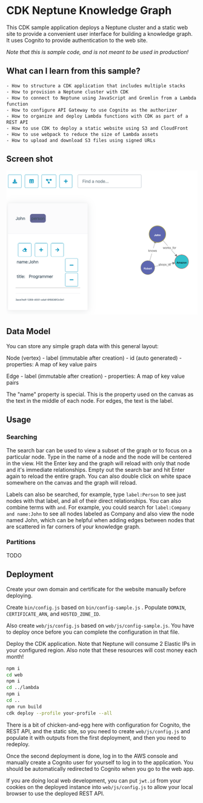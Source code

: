 # CDK Neptune Knowledge Graph

This CDK sample application deploys a Neptune cluster and a static web site to provide
a convenient user interface for building a knowledge graph. It uses Cognito to provide 
authentication to the web site.

_Note that this is sample code, and is not meant to be used in production!_

## What can I learn from this sample?
    - How to structure a CDK application that includes multiple stacks
    - How to provision a Neptune cluster with CDK
    - How to connect to Neptune using JavaScript and Gremlin from a Lambda function
    - How to configure API Gateway to use Cognito as the authorizer
    - How to organize and deploy Lambda functions with CDK as part of a REST API
    - How to use CDK to deploy a static website using S3 and CloudFront
    - How to use webpack to reduce the size of Lambda assets
    - How to upload and download S3 files using signed URLs

## Screen shot

![Graph UI](graph-ui.png)

## Data Model

You can store any simple graph data with this general layout:

Node (vertex)
    - label (immutable after creation)
    - id (auto generated)
    - properties: A map of key value pairs

Edge
    - label (immutable after creation)
    - properties: A map of key value pairs

The "name" property is special. This is the property used on the canvas as the text in the 
middle of each node. For edges, the text is the label.

## Usage

### Searching

The search bar can be used to view a subset of the graph or to focus on a particular node. Type in the name of a node and the node will be centered in the view. Hit the Enter key and the graph will reload with only that node and it's immediate relationships. Empty out the search bar and hit Enter again to reload the entire graph. You can also double click on white space somewhere on the canvas and the graph will reload.

Labels can also be searched, for example, type `label:Person` to see just nodes with that label, and all of their direct relationships. You can also combine terms with `and`. For example, you could search for `label:Company and name:John` to see all nodes labeled as Company and also view the node named John, which can be helpful when adding edges between nodes that are scattered in far corners of your knowledge graph.

### Partitions

TODO


## Deployment

Create your own domain and certificate for the website manually before deploying.

Create `bin/config.js` based on `bin/config-sample.js` . Populate `DOMAIN`, 
`CERTIFICATE_ARN`, and `HOSTED_ZONE_ID`.

Also create `web/js/config.js` based on `web/js/config-sample.js`. You have to deploy once 
before you can complete the configuration in that file.

Deploy the CDK application. Note that Neptune will consume 2 Elastic IPs in your configured region.
Also note that these resources will cost money each month!

```sh
npm i
cd web
npm i
cd ../lambda
npm i
cd ..
npm run build
cdk deploy --profile your-profile --all
```

There is a bit of chicken-and-egg here with configuration for Cognito, the REST API, and
the static site, so you need to create `web/js/config.js` and populate it with outputs from the
first deployment, and then you need to redeploy.

Once the second deployment is done, log in to the AWS console and manually create a Cognito user
for yourself to log in to the application. You should be automatically redirected to
Cognito when you go to the web app. 

If you are doing local web development, you can put `jwt.id` from your cookies on the deployed
instance into `web/js/config.js` to allow your local browser to use the deployed REST API.


